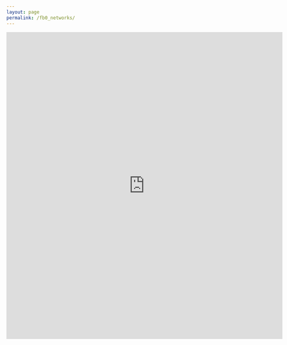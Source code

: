 ```yaml
---
layout: page
permalink: /fb0_networks/
---
```


<iframe src="https://docs.google.com/forms/d/e/1FAIpQLScRf52tpyv4pMtwXatoME7rtyhcnhz3CefA9qOdQ9EGteWm3g/viewform?embedded=true" width="720" height="800" frameborder="0" marginheight="0" marginwidth="0">Wird geladen...</iframe>

